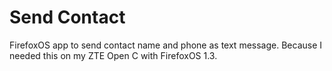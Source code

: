 Send Contact
=================

FirefoxOS app to send contact name and phone as text message. Because I needed this on my ZTE Open C with FirefoxOS 1.3.
